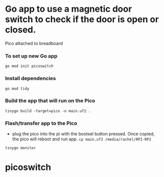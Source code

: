 # Go app to use a magnetic door switch to check if the door is open or closed.
Pico attached to breadboard

### To set up new Go app
`go mod init picoswitch`

### Install dependencies
`go mod tidy`

### Build the app that will run on the Pico
`tinygo build -target=pico -o main.uf2 .`

### Flash/transfer app to the Pico
- plug the pico into the pi with the bootsel button pressed. Once copied, the pico will reboot and run app.
`cp main.uf2 /media/rachel/RPI-RP2`

`tinygo monitor`
# picoswitch
